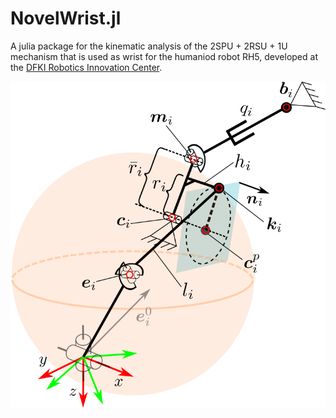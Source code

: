 # NovelWrist.jl
A julia package for the kinematic analysis of the 2SPU + 2RSU + 1U mechanism that is used as wrist for the humaniod robot RH5, developed at the [DFKI Robotics Innovation Center](https://robotik.dfki-bremen.de/en/startpage.html). 

![test](./docs/inverse_kinematics.png?raw=true "inverse kinematics model")

